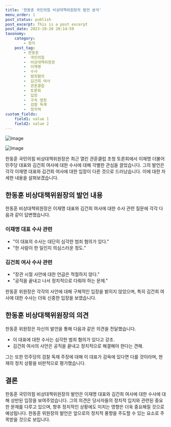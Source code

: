 ```yaml
---
title: '한동훈 국민의힘 비상대책위원장의 발언 분석'
menu_order: 1
post_status: publish
post_excerpt: This is a post excerpt
post_date: 2023-10-20 20:14:59
taxonomy:
    category:
        - 정치
    post_tag:
        - 한동훈
        -  국민의힘
        -  비상대책위원장
        -  이재명
        -  수사
        -  범죄혐의
        -  김건희 여사
        -  관훈클럽
        -  토론회
        -  입장
        -  구속 영장
        -  검찰 독재
        -  정치력
custom_fields:
    field1: value 1
    field2: value 2
---
```


![Image](https://imgnews.pstatic.net/image/437/2024/02/07/0000378695_001_20240207143301428.jpg?type=w647)

![Image](https://imgnews.pstatic.net/image/437/2024/02/07/0000378695_002_20240207143301466.jpg?type=w647)


한동훈 국민의힘 비상대책위원장은 최근 열린 관훈클럽 초청 토론회에서 이재명 더불어민주당 대표와 김건희 여사에 대한 수사에 대해 각별한 관심을 끌었습니다. 그의 발언은 각각 이재명 대표와 김건희 여사에 대한 입장이 다른 것으로 드러났습니다. 이에 대한 자세한 내용을 살펴보겠습니다.

## 한동훈 비상대책위원장의 발언 내용

한동훈 비상대책위원장은 이재명 대표와 김건희 여사에 대한 수사 관련 질문에 각각 다음과 같이 답변했습니다.

### 이재명 대표 수사 관련

- "이 대표의 수사는 대단히 심각한 범죄 혐의가 있다."
- "한 사람이 한 일인지 의심스러운 정도."

### 김건희 여사 수사 관련

- "장관 시절 사안에 대한 언급은 적절하지 않다."
- "공직을 끝내고 나서 정치적으로 다뤄야 하는 문제."

한동훈 위원장은 각각의 사안에 대해 구체적인 입장을 밝히지 않았으며, 특히 김건희 여사에 대한 수사는 더욱 신중한 입장을 보였습니다.

## 한동훈 비상대책위원장의 의견

한동훈 위원장은 자신의 발언을 통해 다음과 같은 의견을 전달했습니다.

- 이 대표에 대한 수사는 심각한 범죄 혐의가 있다고 강조.
- 김건희 여사의 사안은 공직을 끝내고 정치적으로 해결해야 한다는 견해.

그는 또한 민주당의 검찰 독재 주장에 대해 이 대표가 감옥에 있다면 다를 것이라며, 현재의 정치 상황을 비판적으로 평가했습니다.

## 결론

한동훈 국민의힘 비상대책위원장의 발언은 이재명 대표와 김건희 여사에 대한 수사에 대해 상반된 입장을 보여주었습니다. 그의 의견은 당사자들의 정치적 입지와 관련된 중요한 문제를 다루고 있으며, 향후 정치적인 상황에도 미치는 영향은 더욱 중요해질 것으로 예상됩니다. 한동훈 위원장의 발언은 앞으로의 정치적 풍향을 주도할 수 있는 요소로 주목받을 것으로 보입니다.
